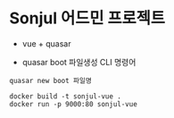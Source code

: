 # Sonjul 어드민 프로젝트

- vue + quasar

- quasar boot 파일생성 CLI 명령어

```
quasar new boot 파일명
```

```
docker build -t sonjul-vue .
docker run -p 9000:80 sonjul-vue
```
